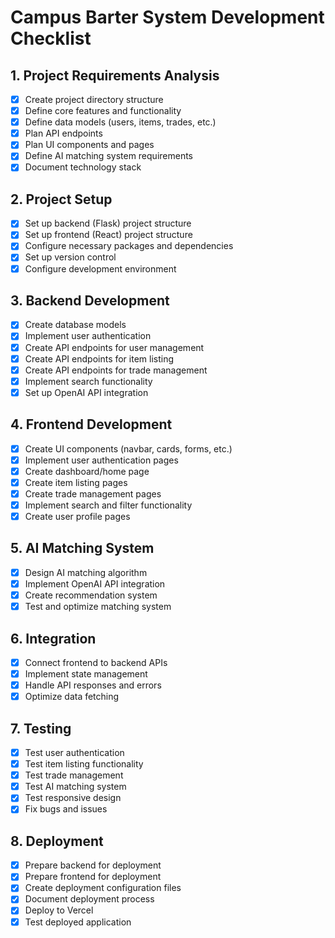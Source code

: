 # Campus Barter System Development Checklist

## 1. Project Requirements Analysis
- [x] Create project directory structure
- [x] Define core features and functionality
- [x] Define data models (users, items, trades, etc.)
- [x] Plan API endpoints
- [x] Plan UI components and pages
- [x] Define AI matching system requirements
- [x] Document technology stack

## 2. Project Setup
- [x] Set up backend (Flask) project structure
- [x] Set up frontend (React) project structure
- [x] Configure necessary packages and dependencies
- [x] Set up version control
- [x] Configure development environment

## 3. Backend Development
- [x] Create database models
- [x] Implement user authentication
- [x] Create API endpoints for user management
- [x] Create API endpoints for item listing
- [x] Create API endpoints for trade management
- [x] Implement search functionality
- [x] Set up OpenAI API integration

## 4. Frontend Development
- [x] Create UI components (navbar, cards, forms, etc.)
- [x] Implement user authentication pages
- [x] Create dashboard/home page
- [x] Create item listing pages
- [x] Create trade management pages
- [x] Implement search and filter functionality
- [x] Create user profile pages

## 5. AI Matching System
- [x] Design AI matching algorithm
- [x] Implement OpenAI API integration
- [x] Create recommendation system
- [x] Test and optimize matching system

## 6. Integration
- [x] Connect frontend to backend APIs
- [x] Implement state management
- [x] Handle API responses and errors
- [x] Optimize data fetching

## 7. Testing
- [x] Test user authentication
- [x] Test item listing functionality
- [x] Test trade management
- [x] Test AI matching system
- [x] Test responsive design
- [x] Fix bugs and issues

## 8. Deployment
- [x] Prepare backend for deployment
- [x] Prepare frontend for deployment
- [x] Create deployment configuration files
- [x] Document deployment process
- [x] Deploy to Vercel
- [x] Test deployed application
